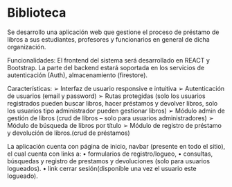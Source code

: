 # Biblioteca
Se desarrollo una aplicación web que gestione el proceso de préstamo de libros a sus estudiantes, profesores y funcionarios en general de dicha organización.

Funcionalidades:
El frontend del sistema será desarrollado en REACT y Bootstrap.
La parte del backend estará soportada en los servicios de autenticación (Auth), almacenamiento (firestore).

Características:
➢ Interfaz de usuario responsive e intuitiva
➢ Autenticación de usuarios (email y password)
➢ Rutas protegidas (solo los usuarios registrados pueden buscar libros, hacer préstamos y devolver libros, solo los usuarios tipo administrador pueden gestionar libros)
➢ Módulo admin de gestión de libros (crud de libros – solo para usuarios administradores)
➢ Módulo de búsqueda de libros por título
➢ Módulo de registro de préstamo y devolución de libros.(crud de préstamos)

La aplicación cuenta con página de inicio, navbar (presente en todo el sitio), el cual cuenta con links a:
• formularios de registro/logueo,
• consultas, búsquedas y registro de prestamos y devoluciones (solo para usuarios logueados).
• link cerrar sesión(disponible una vez el usuario este logueado). 
